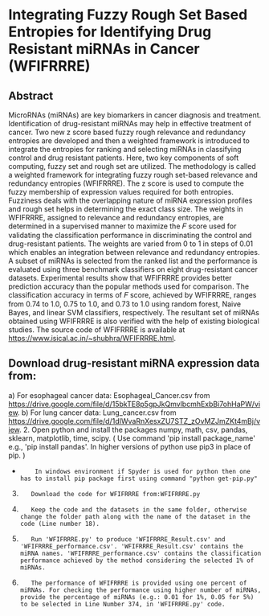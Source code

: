 # Integrating Fuzzy Rough Set Based Entropies for Identifying Drug Resistant miRNAs in Cancer (WFIFRRRE)

## Abstract
MicroRNAs (miRNAs) are key biomarkers in cancer diagnosis and treatment. Identification of drug-resistant
miRNAs may help in effective treatment of cancer. Two new z score based fuzzy rough relevance and
redundancy entropies are developed and then a weighted framework is introduced to integrate the entropies
for ranking and selecting miRNAs in classifying control and drug resistant patients. Here, two key components
of soft computing, fuzzy set and rough set are utilized. The methodology is called a weighted framework
for integrating fuzzy rough set-based relevance and redundancy entropies (WFIFRRRE). The z score is used
to compute the fuzzy membership of expression values required for both entropies. Fuzziness deals with the
overlapping nature of miRNA expression profiles and rough set helps in determining the exact class size.
The weights in WFIFRRRE, assigned to relevance and redundancy entropies, are determined in a supervised
manner to maximize the 𝐹 score used for validating the classification performance in discriminating the
control and drug-resistant patients. The weights are varied from 0 to 1 in steps of 0.01 which enables an
integration between relevance and redundancy entropies. A subset of miRNAs is selected from the ranked list
and the performance is evaluated using three benchmark classifiers on eight drug-resistant cancer datasets.
Experimental results show that WFIFRRRE provides better prediction accuracy than the popular methods used
for comparison. The classification accuracy in terms of 𝐹 score, achieved by WFIFRRRE, ranges from 0.74 to
1.0, 0.75 to 1.0, and 0.73 to 1.0 using random forest, Naive Bayes, and linear SVM classifiers, respectively.
The resultant set of miRNAs obtained using WFIFRRRE is also verified with the help of existing biological
studies. The source code of WFIFRRRE is available at https://www.isical.ac.in/~shubhra/WFIFRRRE.html.


## Download drug-resistant miRNA expression data from:
a)    For esophageal cancer data: Esophageal_Cancer.csv from https://drive.google.com/file/d/15bkTE8p5gpJkQmvlbcmhExbBi7ohHaPW/view.
b)        For lung cancer data: Lung_cancer.csv from https://drive.google.com/file/d/1dIWvaRnXesxZU7STZ_zOvMZJmZKt4mBj/view.
2.        Open python and install the packages numpy, math, csv, pandas, sklearn, matplotlib, time, scipy.
        ( Use command 'pip install package_name' e.g., 'pip install pandas'. In higher versions of python use pip3 in place of pip. )
*         In windows environment if Spyder is used for python then one has to install pip package first using command "python get-pip.py"
3.        Download the code for WFIFRRRE from:WFIFRRRE.py
4.        Keep the code and the datasets in the same folder, otherwise change the folder path along with the name of the dataset in the code (Line number 18).
5.        Run 'WFIFRRRE.py' to produce 'WFIFRRRE_Result.csv' and 'WFIFRRRE_performance.csv'. 'WFIFRRRE_Result.csv' contains the miRNA names. 'WFIFRRRE_performance.csv' contains the classification performance achieved by the method considering the selected 1% of miRNAs.
6.        The performance of WFIFRRRE is provided using one percent of miRNAs. For checking the performance using higher number of miRNAs, provide the percentage of miRNAs (e.g.: 0.01 for 1%, 0.05 for 5%) to be selected in Line Number 374, in 'WFIFRRRE.py' code.
